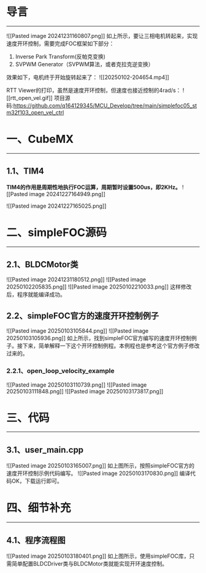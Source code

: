 # 导言
---
![[Pasted image 20241231160807.png]]
如上所示，要让三相电机转起来，实现速度开环控制，需要完成FOC框架如下部分：
1. Inverse Park Transform(反帕克变换)
2. SVPWM Generator（SVPWM算法，或者克拉克逆变换）

效果如下，电机终于开始旋转起来了：
![[20250102-204654.mp4]]

RTT Viewer的打印，虽然是速度开环控制，但速度也接近控制的4rad/s：
![[rtt_open_vel.gif]]
项目源码:https://github.com/q164129345/MCU_Develop/tree/main/simplefoc05_stm32f103_open_vel_ctrl

# 一、CubeMX
---
## 1.1、TIM4
**TIM4的作用是周期性地执行FOC运算，周期暂时设置500us，即2KHz。**
![[Pasted image 20241227164949.png]]

![[Pasted image 20241227165025.png]]

# 二、simpleFOC源码
---
## 2.1、BLDCMotor类
![[Pasted image 20241231180512.png]]
![[Pasted image 20250102205835.png]]
![[Pasted image 20250102210033.png]]
这样修改后，程序就能编译成功。

## 2.2、simpleFOC官方的速度开环控制例子
![[Pasted image 20250103105844.png]]
![[Pasted image 20250103105936.png]]
如上所示，找到simpleFOC官方编写的速度开环控制例子。接下来，简单解释一下这个开环控制例程。本例程也是参考这个官方例子修改过来的。

### 2.2.1、open_loop_velocity_example
![[Pasted image 20250103110739.png]]
![[Pasted image 20250103111848.png]]
![[Pasted image 20250103173817.png]]

# 三、代码
---
## 3.1、user_main.cpp
![[Pasted image 20250103165007.png]]
如上图所示，按照simpleFOC官方的速度开环控制示例代码编写。
![[Pasted image 20250103170830.png]]
编译代码OK，下载运行即可。

# 四、细节补充
---
## 4.1、程序流程图
![[Pasted image 20250103180401.png]]
如上图所示，使用simpleFOC库，只需简单配置BLDCDriver类与BLDCMotor类就能实现开环速度控制。








